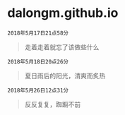 # dalongm.github.io

`2018年5月17日21点58分`
>走着走着就忘了该做些什么

`2018年5月18日20点26分`
>夏日雨后的阳光，清爽而炙热

`2018年5月26日12点31分`
>反反复复，踟蹰不前